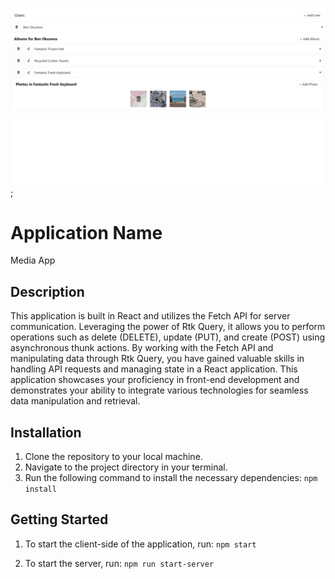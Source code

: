![coffeShop image](/public/mymedia.png);

# Application Name

Media App

## Description

This application is built in React and utilizes the Fetch API for server communication. Leveraging the power of Rtk Query, it allows you to perform operations such as delete (DELETE), update (PUT), and create (POST) using asynchronous thunk actions. By working with the Fetch API and manipulating data through Rtk Query, you have gained valuable skills in handling API requests and managing state in a React application. This application showcases your proficiency in front-end development and demonstrates your ability to integrate various technologies for seamless data manipulation and retrieval.

## Installation

1. Clone the repository to your local machine.
2. Navigate to the project directory in your terminal.
3. Run the following command to install the necessary dependencies: `npm install`

## Getting Started

1. To start the client-side of the application, run:
   `npm start`

2. To start the server, run: `npm run start-server`
